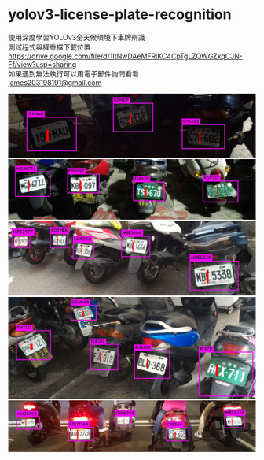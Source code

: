 ﻿# yolov3-license-plate-recognition
使用深度學習YOLOv3全天候環境下車牌辨識  
測試程式與權重檔下載位置  
https://drive.google.com/file/d/1ItNwDAeMFRiKC4CpTgLZQWGZkqCJN-Ff/view?usp=sharing   
如果遇到無法執行可以用電子郵件詢問看看  
james203198191@gmail.com  

![ScreenShot](000104.jpg)
![ScreenShot](000132.jpg)
![ScreenShot](300209.jpg)
![ScreenShot](300225.jpg)
![ScreenShot](400041.jpg) 
